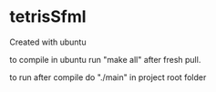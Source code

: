 # tetrisSfml
Created with ubuntu

to compile in ubuntu run "make all" after fresh pull.

to run after compile do "./main" in project root folder

